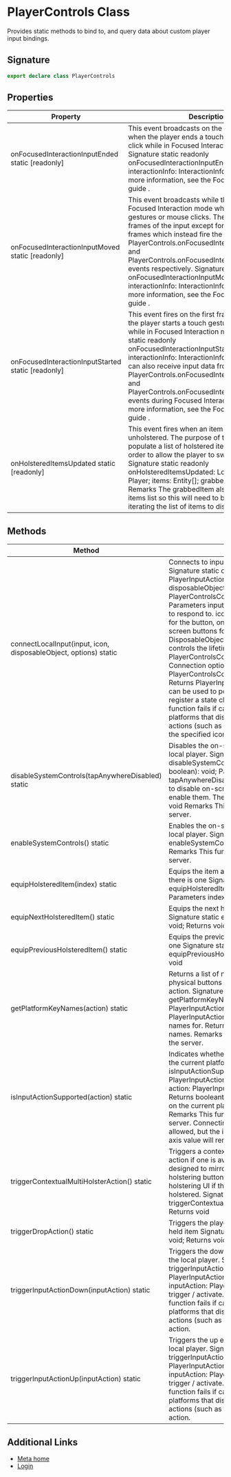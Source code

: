 # PlayerControls Class

Provides static methods to bind to, and query data about custom player input bindings.

## Signature

```typescript
export declare class PlayerControls
```

## Properties

| Property | Description |
| --- | --- |
| onFocusedInteractionInputEnded static [readonly] | This event broadcasts on the last frame of input when the player ends a touch gesture or mouse click while in Focused Interaction mode . Signature static readonly onFocusedInteractionInputEnded: LocalEvent<{ interactionInfo: InteractionInfo[]; }>; Remarks For more information, see the Focused Interaction guide . |
| onFocusedInteractionInputMoved static [readonly] | This event broadcasts while the player is in Focused Interaction mode while using touch gestures or mouse clicks. The event fires on all frames of the input except for the first and last frames which instead fire the PlayerControls.onFocusedInteractionInputStarted and PlayerControls.onFocusedInteractionInputEnded events respectively. Signature static readonly onFocusedInteractionInputMoved: LocalEvent<{ interactionInfo: InteractionInfo[]; }>; Remarks For more information, see the Focused Interaction guide . |
| onFocusedInteractionInputStarted static [readonly] | This event fires on the first frame of input when the player starts a touch gesture or mouse click while in Focused Interaction mode . Signature static readonly onFocusedInteractionInputStarted: LocalEvent<{ interactionInfo: InteractionInfo[]; }>; Remarks You can also receive input data from the PlayerControls.onFocusedInteractionInputMoved and PlayerControls.onFocusedInteractionInputEnded events during Focused Interaction mode. For more information, see the Focused Interaction guide . |
| onHolsteredItemsUpdated static [readonly] | This event fires when an item is holstered or unholstered. The purpose of this event is to populate a list of holstered items in a UI panel in order to allow the player to switch between them. Signature static readonly onHolsteredItemsUpdated: LocalEvent<{ player: Player; items: Entity[]; grabbedItem: Entity; }>; Remarks The grabbedItem also appears in the items list so this will need to be filtered out when iterating the list of items to display in the UI. |

## Methods

| Method | Description |
| --- | --- |
| connectLocalInput(input, icon, disposableObject, options) static | Connects to input events for the local player. Signature static connectLocalInput(input: PlayerInputAction, icon: ButtonIcon, disposableObject: DisposableObject, options?: PlayerControlsConnectOptions): PlayerInput; Parameters input: PlayerInputAction The action to respond to. icon: ButtonIcon The icon to use for the button, on platforms that display on-screen buttons for actions. disposableObject: DisposableObject The DisposableObject that controls the lifetime of the connection options: PlayerControlsConnectOptions (Optional) Connection options, see PlayerControlsConnectOptions for defaults. Returns PlayerInput A PlayerInput instance that can be used to poll the status of the input, or register a state change callback. Remarks This function fails if called on the server. On platforms that display on-screen buttons for actions (such as mobile), displays a button with the specified icon. |
| disableSystemControls(tapAnywhereDisabled) static | Disables the on-screen system controls for the local player. Signature static disableSystemControls(tapAnywhereDisabled?: boolean): void; Parameters tapAnywhereDisabled: boolean(Optional) True to disable on-screen system controls; false to enable them. The default value is false. Returns void Remarks This function fails if called on the server. |
| enableSystemControls() static | Enables the on-screen system controls for the local player. Signature static enableSystemControls(): void; Returns void Remarks This function fails if called on the server. |
| equipHolsteredItem(index) static | Equips the item at the selected holster index if there is one Signature static equipHolsteredItem(index: number): void; Parameters index: number Returns void |
| equipNextHolsteredItem() static | Equips the next holstered item if there is one Signature static equipNextHolsteredItem(): void; Returns void |
| equipPreviousHolsteredItem() static | Equips the previous holstered item if there is one Signature static equipPreviousHolsteredItem(): void; Returns void |
| getPlatformKeyNames(action) static | Returns a list of names that represent the physical buttons or keys bound to the specified action. Signature static getPlatformKeyNames(action: PlayerInputAction): Array<string>; Parameters action: PlayerInputAction The action to get the key names for. Returns Array<string>An array of key names. Remarks This function fails if called on the server. |
| isInputActionSupported(action) static | Indicates whether the action is supported on the current platform. Signature static isInputActionSupported(action: PlayerInputAction): boolean; Parameters action: PlayerInputAction The action to query. Returns booleantrue if the action is supported on the current platform; otherwise, false. Remarks This function fails if called on the server. Connecting to an unsupported input is allowed, but the input won't activate and its axis value will remain at 0. |
| triggerContextualMultiHolsterAction() static | Triggers a contextual based multi-holstering action if one is available. This function is designed to mirror the behaviour of the system holstering button, and will open the system holstering UI if there is more than one item holstered. Signature static triggerContextualMultiHolsterAction(): void; Returns void |
| triggerDropAction() static | Triggers the player action to drop the currently held item Signature static triggerDropAction(): void; Returns void |
| triggerInputActionDown(inputAction) static | Triggers the down event for an input action for the local player. Signature static triggerInputActionDown(inputAction: PlayerInputAction): void; Parameters inputAction: PlayerInputAction The action to trigger / activate. Returns void Remarks This function fails if called on the server. On platforms that display on-screen buttons for actions (such as mobile), triggers the specified action. |
| triggerInputActionUp(inputAction) static | Triggers the up event for an input action for the local player. Signature static triggerInputActionUp(inputAction: PlayerInputAction): void; Parameters inputAction: PlayerInputAction The action to trigger / activate. Returns void Remarks This function fails if called on the server. On platforms that display on-screen buttons for actions (such as mobile), triggers the specified action. |

## Additional Links
- [Meta home](https://developers.meta.com/horizon-worlds/)
- [Login](https://developers.meta.com/login/?redirect_uri=https%3A%2F%2Fdevelopers.meta.com%2Fhorizon-worlds%2Freference%2F2.0.0%2Fcore_playercontrols%2F)